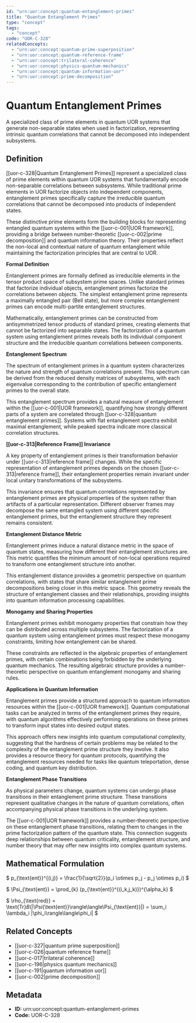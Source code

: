 ```yaml
---
id: "urn:uor:concept:quantum-entanglement-primes"
title: "Quantum Entanglement Primes"
type: "concept"
tags:
  - "concept"
code: "UOR-C-328"
relatedConcepts:
  - "urn:uor:concept:quantum-prime-superposition"
  - "urn:uor:concept:quantum-reference-frame"
  - "urn:uor:concept:trilateral-coherence"
  - "urn:uor:concept:physics-quantum-mechanics"
  - "urn:uor:concept:quantum-information-uor"
  - "urn:uor:concept:prime-decomposition"
---
```


# Quantum Entanglement Primes

A specialized class of prime elements in quantum UOR systems that generate non-separable states when used in factorization, representing intrinsic quantum correlations that cannot be decomposed into independent subsystems.

## Definition

[[uor-c-328|Quantum Entanglement Primes]] represent a specialized class of prime elements within quantum UOR systems that fundamentally encode non-separable correlations between subsystems. While traditional prime elements in UOR factorize objects into independent components, entanglement primes specifically capture the irreducible quantum correlations that cannot be decomposed into products of independent states.

These distinctive prime elements form the building blocks for representing entangled quantum systems within the [[uor-c-001|UOR framework]], providing a bridge between number-theoretic [[uor-c-002|prime decomposition]] and quantum information theory. Their properties reflect the non-local and contextual nature of quantum entanglement while maintaining the factorization principles that are central to UOR.

**Formal Definition**

Entanglement primes are formally defined as irreducible elements in the tensor product space of subsystem prime spaces. Unlike standard primes that factorize individual objects, entanglement primes factorize the correlations between objects. The simplest entanglement prime represents a maximally entangled pair (Bell state), but more complex entanglement primes can encode multi-partite entanglement structures.

Mathematically, entanglement primes can be constructed from antisymmetrized tensor products of standard primes, creating elements that cannot be factorized into separable states. The factorization of a quantum system using entanglement primes reveals both its individual component structure and the irreducible quantum correlations between components.

**Entanglement Spectrum**

The spectrum of entanglement primes in a quantum system characterizes the nature and strength of quantum correlations present. This spectrum can be derived from the reduced density matrices of subsystems, with each eigenvalue corresponding to the contribution of specific entanglement primes to the overall state.

This entanglement spectrum provides a natural measure of entanglement within the [[uor-c-001|UOR framework]], quantifying how strongly different parts of a system are correlated through [[uor-c-328|quantum entanglement primes]]. Systems with flat entanglement spectra exhibit maximal entanglement, while peaked spectra indicate more classical correlation structures.

**[[uor-c-313|Reference Frame]] Invariance**

A key property of entanglement primes is their transformation behavior under [[uor-c-313|reference frame]] changes. While the specific representation of entanglement primes depends on the chosen [[uor-c-313|reference frame]], their entanglement properties remain invariant under local unitary transformations of the subsystems.

This invariance ensures that quantum correlations represented by entanglement primes are physical properties of the system rather than artifacts of a particular representation. Different observer frames may decompose the same entangled system using different specific entanglement primes, but the entanglement structure they represent remains consistent.

**Entanglement Distance Metric**

Entanglement primes induce a natural distance metric in the space of quantum states, measuring how different their entanglement structures are. This metric quantifies the minimum amount of non-local operations required to transform one entanglement structure into another.

This entanglement distance provides a geometric perspective on quantum correlations, with states that share similar entanglement prime decompositions being closer in this metric space. This geometry reveals the structure of entanglement classes and their relationships, providing insights into quantum information processing capabilities.

**Monogamy and Sharing Properties**

Entanglement primes exhibit monogamy properties that constrain how they can be distributed across multiple subsystems. The factorization of a quantum system using entanglement primes must respect these monogamy constraints, limiting how entanglement can be shared.

These constraints are reflected in the algebraic properties of entanglement primes, with certain combinations being forbidden by the underlying quantum mechanics. The resulting algebraic structure provides a number-theoretic perspective on quantum entanglement monogamy and sharing rules.

**Applications in Quantum Information**

Entanglement primes provide a structured approach to quantum information resources within the [[uor-c-001|UOR framework]]. Quantum computational tasks can be analyzed in terms of the entanglement primes they require, with quantum algorithms effectively performing operations on these primes to transform input states into desired output states.

This approach offers new insights into quantum computational complexity, suggesting that the hardness of certain problems may be related to the complexity of the entanglement prime structure they involve. It also provides a resource theory for quantum protocols, quantifying the entanglement resources needed for tasks like quantum teleportation, dense coding, and quantum key distribution.

**Entanglement Phase Transitions**

As physical parameters change, quantum systems can undergo phase transitions in their entanglement prime structure. These transitions represent qualitative changes in the nature of quantum correlations, often accompanying physical phase transitions in the underlying system.

The [[uor-c-001|UOR framework]] provides a number-theoretic perspective on these entanglement phase transitions, relating them to changes in the prime factorization pattern of the quantum state. This connection suggests deep relationships between quantum criticality, entanglement structure, and number theory that may offer new insights into complex quantum systems.

## Mathematical Formulation

$
p_{\text{ent}}^{(i,j)} = \frac{1}{\sqrt{2}}(p_i \otimes p_j - p_j \otimes p_i)
$

$
\Psi_{\text{ent}} = \prod_{k} (p_{\text{ent}}^{(i_k,j_k)})^{\alpha_k}
$

$
\rho_{\text{red}} = \text{Tr}_B(|\Psi_{\text{ent}}\rangle\langle\Psi_{\text{ent}}|) = \sum_i \lambda_i |\phi_i\rangle\langle\phi_i|
$

## Related Concepts

- [[uor-c-327|quantum prime superposition]]
- [[uor-c-026|quantum reference frame]]
- [[uor-c-017|trilateral coherence]]
- [[uor-c-196|physics quantum mechanics]]
- [[uor-c-191|quantum information uor]]
- [[uor-c-002|prime decomposition]]

## Metadata

- **ID:** urn:uor:concept:quantum-entanglement-primes
- **Code:** UOR-C-328
